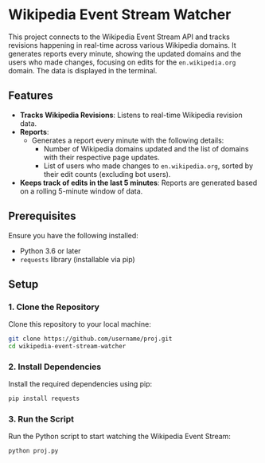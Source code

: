 # Wikipedia Event Stream Watcher

This project connects to the Wikipedia Event Stream API and tracks revisions happening in real-time across various Wikipedia domains. It generates reports every minute, showing the updated domains and the users who made changes, focusing on edits for the `en.wikipedia.org` domain. The data is displayed in the terminal.

## Features

- **Tracks Wikipedia Revisions**: Listens to real-time Wikipedia revision data.
- **Reports**: 
  - Generates a report every minute with the following details:
    - Number of Wikipedia domains updated and the list of domains with their respective page updates.
    - List of users who made changes to `en.wikipedia.org`, sorted by their edit counts (excluding bot users).
- **Keeps track of edits in the last 5 minutes**: Reports are generated based on a rolling 5-minute window of data.

## Prerequisites

Ensure you have the following installed:

- Python 3.6 or later
- `requests` library (installable via pip)

## Setup

### 1. Clone the Repository

Clone this repository to your local machine:

```bash
git clone https://github.com/username/proj.git
cd wikipedia-event-stream-watcher
```

### 2. Install Dependencies
Install the required dependencies using pip:
```bash
pip install requests
```
### 3. Run the Script
Run the Python script to start watching the Wikipedia Event Stream:
```bash
python proj.py
```
